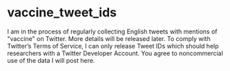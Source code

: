 # vaccine_tweet_ids
I am in the process of regularly collecting English tweets with mentions of "vaccine" on Twitter.  More details will be released later.  To comply with Twitter’s Terms of Service, I can only release Tweet IDs which should help researchers with a Twitter Developer Account. You agree to noncommercial use of the data I will post here.
